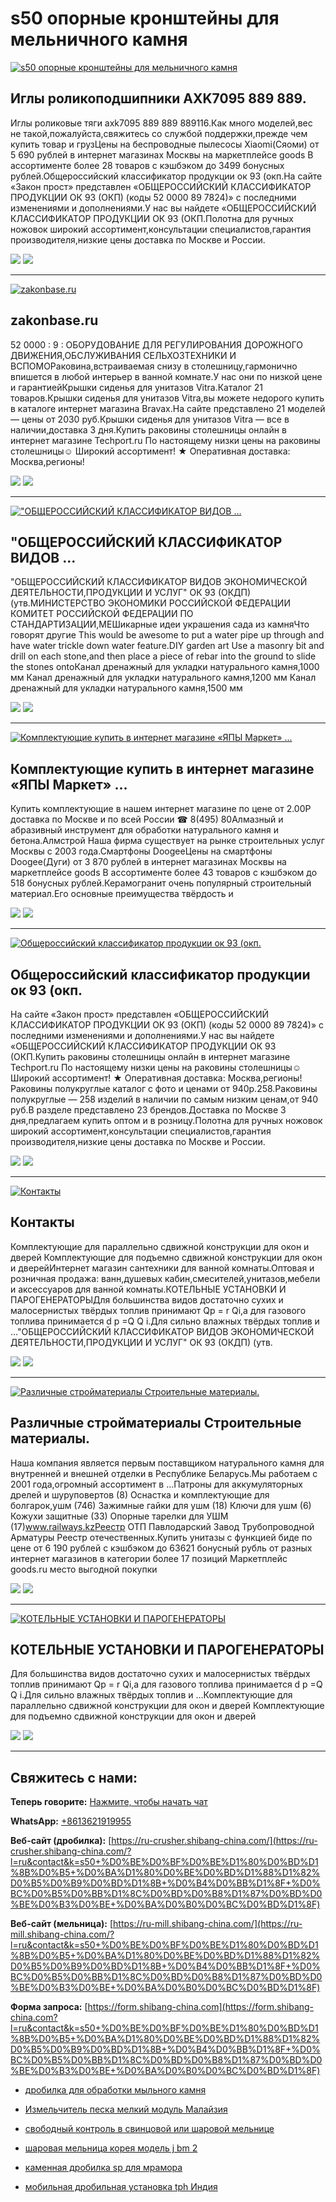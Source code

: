 # s50 опорные кронштейны для мельничного камня

<a href="https://swt.shibang-china.com/?l=ru&img&k=s50+%D0%BE%D0%BF%D0%BE%D1%80%D0%BD%D1%8B%D0%B5+%D0%BA%D1%80%D0%BE%D0%BD%D1%88%D1%82%D0%B5%D0%B9%D0%BD%D1%8B+%D0%B4%D0%BB%D1%8F+%D0%BC%D0%B5%D0%BB%D1%8C%D0%BD%D0%B8%D1%87%D0%BD%D0%BE%D0%B3%D0%BE+%D0%BA%D0%B0%D0%BC%D0%BD%D1%8F" target="_blank">![s50 опорные кронштейны для мельничного камня](http://static.shibang-china.com/all-800x300/467.jpg)</a>

## Иглы роликоподшипники AXK7095 889 889.
Иглы роликовые тяги axk7095 889 889 889116.Как много моделей,вес не такой,пожалуйста,свяжитесь со службой поддержки,прежде чем купить товар и грузЦены на беспроводные пылесосы Xiaomi(Сяоми) от 5 690 рублей в интернет магазинах Москвы на маркетплейсе goods В ассортименте более 28 товаров с кэшбэком до 3499 бонусных рублей.Общероссийский классификатор продукции ок 93 (окп.На сайте &#171;Закон прост&#187; представлен &#171;ОБЩЕРОССИЙСКИЙ КЛАССИФИКАТОР ПРОДУКЦИИ ОК 93 (ОКП) (коды 52 0000 89 7824)&#187; с последними изменениями и дополнениями.У нас вы найдете &#171;ОБЩЕРОССИЙСКИЙ КЛАССИФИКАТОР ПРОДУКЦИИ ОК 93 (ОКП.Полотна для ручных ножовок широкий ассортимент,консультации специалистов,гарантия производителя,низкие цены доставка по Москве и России.


<a href="https://whatsapp.shibangsoft.com/WhatsApp.php" target="_blank" title="WhatsApp">![](http://static.shibang-china.com/icon/whatsapp.png)</a> <a href="https://swt.shibang-china.com/?l=ru&icon&k=s50+%D0%BE%D0%BF%D0%BE%D1%80%D0%BD%D1%8B%D0%B5+%D0%BA%D1%80%D0%BE%D0%BD%D1%88%D1%82%D0%B5%D0%B9%D0%BD%D1%8B+%D0%B4%D0%BB%D1%8F+%D0%BC%D0%B5%D0%BB%D1%8C%D0%BD%D0%B8%D1%87%D0%BD%D0%BE%D0%B3%D0%BE+%D0%BA%D0%B0%D0%BC%D0%BD%D1%8F" target="_blank">![](http://static.shibang-china.com/icon/chat-ru.png)</a>

---

<a href="https://swt.shibang-china.com/?l=ru&img&k=s50+%D0%BE%D0%BF%D0%BE%D1%80%D0%BD%D1%8B%D0%B5+%D0%BA%D1%80%D0%BE%D0%BD%D1%88%D1%82%D0%B5%D0%B9%D0%BD%D1%8B+%D0%B4%D0%BB%D1%8F+%D0%BC%D0%B5%D0%BB%D1%8C%D0%BD%D0%B8%D1%87%D0%BD%D0%BE%D0%B3%D0%BE+%D0%BA%D0%B0%D0%BC%D0%BD%D1%8F" target="_blank">![zakonbase.ru](http://static.shibang-china.com/all-800x300/287.jpg)</a>

## zakonbase.ru
52 0000 : 9 : ОБОРУДОВАНИЕ ДЛЯ РЕГУЛИРОВАНИЯ ДОРОЖНОГО ДВИЖЕНИЯ,ОБСЛУЖИВАНИЯ СЕЛЬХОЗТЕХНИКИ И ВСПОМОРаковина,встраиваемая снизу в столешницу,гармонично впишется в любой интерьер в ванной комнате.У нас они по низкой цене и гарантиейКрышки сиденья для унитазов Vitra.Каталог 21 товаров.Крышки сиденья для унитазов Vitra,вы можете недорого купить в каталоге интернет магазина Bravax.На сайте представлено 21 моделей — цены от 2030 руб.Крышки сиденья для унитазов Vitra — все в наличии,доставка 3 дня.Купить раковины столешницы онлайн в интернет магазине Techport.ru По настоящему низки цены на раковины столешницы☺ Широкий ассортимент! ★ Оперативная доставка: Москва,регионы!


<a href="https://whatsapp.shibangsoft.com/WhatsApp.php" target="_blank" title="WhatsApp">![](http://static.shibang-china.com/icon/whatsapp.png)</a> <a href="https://swt.shibang-china.com/?l=ru&icon&k=s50+%D0%BE%D0%BF%D0%BE%D1%80%D0%BD%D1%8B%D0%B5+%D0%BA%D1%80%D0%BE%D0%BD%D1%88%D1%82%D0%B5%D0%B9%D0%BD%D1%8B+%D0%B4%D0%BB%D1%8F+%D0%BC%D0%B5%D0%BB%D1%8C%D0%BD%D0%B8%D1%87%D0%BD%D0%BE%D0%B3%D0%BE+%D0%BA%D0%B0%D0%BC%D0%BD%D1%8F" target="_blank">![](http://static.shibang-china.com/icon/chat-ru.png)</a>

---

<a href="https://swt.shibang-china.com/?l=ru&img&k=s50+%D0%BE%D0%BF%D0%BE%D1%80%D0%BD%D1%8B%D0%B5+%D0%BA%D1%80%D0%BE%D0%BD%D1%88%D1%82%D0%B5%D0%B9%D0%BD%D1%8B+%D0%B4%D0%BB%D1%8F+%D0%BC%D0%B5%D0%BB%D1%8C%D0%BD%D0%B8%D1%87%D0%BD%D0%BE%D0%B3%D0%BE+%D0%BA%D0%B0%D0%BC%D0%BD%D1%8F" target="_blank">![&quot;ОБЩЕРОССИЙСКИЙ КЛАССИФИКАТОР ВИДОВ …](http://static.shibang-china.com/all-800x300/510.jpg)</a>

## &quot;ОБЩЕРОССИЙСКИЙ КЛАССИФИКАТОР ВИДОВ …
&quot;ОБЩЕРОССИЙСКИЙ КЛАССИФИКАТОР ВИДОВ ЭКОНОМИЧЕСКОЙ ДЕЯТЕЛЬНОСТИ,ПРОДУКЦИИ И УСЛУГ&quot; ОК 93 (ОКДП) (утв.МИНИСТЕРСТВО ЭКОНОМИКИ РОССИЙСКОЙ ФЕДЕРАЦИИ КОМИТЕТ РОССИЙСКОЙ ФЕДЕРАЦИИ ПО СТАНДАРТИЗАЦИИ,МЕШикарные идеи украшения сада из камняЧто говорят другие This would be awesome to put a water pipe up through and have water trickle down water feature.DIY garden art Use a masonry bit and drill on each stone,and then place a piece of rebar into the ground to slide the stones ontoКанал дренажный для укладки натурального камня,1000 мм Канал дренажный для укладки натурального камня,1200 мм Канал дренажный для укладки натурального камня,1500 мм


<a href="https://whatsapp.shibangsoft.com/WhatsApp.php" target="_blank" title="WhatsApp">![](http://static.shibang-china.com/icon/whatsapp.png)</a> <a href="https://swt.shibang-china.com/?l=ru&icon&k=s50+%D0%BE%D0%BF%D0%BE%D1%80%D0%BD%D1%8B%D0%B5+%D0%BA%D1%80%D0%BE%D0%BD%D1%88%D1%82%D0%B5%D0%B9%D0%BD%D1%8B+%D0%B4%D0%BB%D1%8F+%D0%BC%D0%B5%D0%BB%D1%8C%D0%BD%D0%B8%D1%87%D0%BD%D0%BE%D0%B3%D0%BE+%D0%BA%D0%B0%D0%BC%D0%BD%D1%8F" target="_blank">![](http://static.shibang-china.com/icon/chat-ru.png)</a>

---

<a href="https://swt.shibang-china.com/?l=ru&img&k=s50+%D0%BE%D0%BF%D0%BE%D1%80%D0%BD%D1%8B%D0%B5+%D0%BA%D1%80%D0%BE%D0%BD%D1%88%D1%82%D0%B5%D0%B9%D0%BD%D1%8B+%D0%B4%D0%BB%D1%8F+%D0%BC%D0%B5%D0%BB%D1%8C%D0%BD%D0%B8%D1%87%D0%BD%D0%BE%D0%B3%D0%BE+%D0%BA%D0%B0%D0%BC%D0%BD%D1%8F" target="_blank">![Комплектующие купить в интернет магазине &#171;ЯПЫ Маркет&#187; …](http://static.shibang-china.com/all-800x300/394.jpg)</a>

## Комплектующие купить в интернет магазине &#171;ЯПЫ Маркет&#187; …
Купить комплектующие в нашем интернет магазине по цене от 2.00Р доставка по Москве и по всей России ☎ 8(495) 80Алмазный и абразивный инструмент для обработки натурального камня и бетона.Алмстрой Наша фирма существует на рынке строительных услуг Москвы с 2003 года.Смартфоны DoogeeЦены на смартфоны Doogee(Дуги) от 3 870 рублей в интернет магазинах Москвы на маркетплейсе goods В ассортименте более 43 товаров с кэшбэком до 518 бонусных рублей.Керамогранит очень популярный строительный материал.Его основные преимущества твёрдость и


<a href="https://whatsapp.shibangsoft.com/WhatsApp.php" target="_blank" title="WhatsApp">![](http://static.shibang-china.com/icon/whatsapp.png)</a> <a href="https://swt.shibang-china.com/?l=ru&icon&k=s50+%D0%BE%D0%BF%D0%BE%D1%80%D0%BD%D1%8B%D0%B5+%D0%BA%D1%80%D0%BE%D0%BD%D1%88%D1%82%D0%B5%D0%B9%D0%BD%D1%8B+%D0%B4%D0%BB%D1%8F+%D0%BC%D0%B5%D0%BB%D1%8C%D0%BD%D0%B8%D1%87%D0%BD%D0%BE%D0%B3%D0%BE+%D0%BA%D0%B0%D0%BC%D0%BD%D1%8F" target="_blank">![](http://static.shibang-china.com/icon/chat-ru.png)</a>

---

<a href="https://swt.shibang-china.com/?l=ru&img&k=s50+%D0%BE%D0%BF%D0%BE%D1%80%D0%BD%D1%8B%D0%B5+%D0%BA%D1%80%D0%BE%D0%BD%D1%88%D1%82%D0%B5%D0%B9%D0%BD%D1%8B+%D0%B4%D0%BB%D1%8F+%D0%BC%D0%B5%D0%BB%D1%8C%D0%BD%D0%B8%D1%87%D0%BD%D0%BE%D0%B3%D0%BE+%D0%BA%D0%B0%D0%BC%D0%BD%D1%8F" target="_blank">![Общероссийский классификатор продукции ок 93 (окп.](http://static.shibang-china.com/all-800x300/803.jpg)</a>

## Общероссийский классификатор продукции ок 93 (окп.
На сайте &#171;Закон прост&#187; представлен &#171;ОБЩЕРОССИЙСКИЙ КЛАССИФИКАТОР ПРОДУКЦИИ ОК 93 (ОКП) (коды 52 0000 89 7824)&#187; с последними изменениями и дополнениями.У нас вы найдете &#171;ОБЩЕРОССИЙСКИЙ КЛАССИФИКАТОР ПРОДУКЦИИ ОК 93 (ОКП.Купить раковины столешницы онлайн в интернет магазине Techport.ru По настоящему низки цены на раковины столешницы☺ Широкий ассортимент! ★ Оперативная доставка: Москва,регионы!Раковины полукруглые каталог с фото и ценами от 940р.258.Раковины полукруглые — 258 изделий в наличии по самым низким ценам,от 940 руб.В разделе представлено 23 брендов.Доставка по Москве 3 дня,предлагаем купить оптом и в розницу.Полотна для ручных ножовок широкий ассортимент,консультации специалистов,гарантия производителя,низкие цены доставка по Москве и России.


<a href="https://whatsapp.shibangsoft.com/WhatsApp.php" target="_blank" title="WhatsApp">![](http://static.shibang-china.com/icon/whatsapp.png)</a> <a href="https://swt.shibang-china.com/?l=ru&icon&k=s50+%D0%BE%D0%BF%D0%BE%D1%80%D0%BD%D1%8B%D0%B5+%D0%BA%D1%80%D0%BE%D0%BD%D1%88%D1%82%D0%B5%D0%B9%D0%BD%D1%8B+%D0%B4%D0%BB%D1%8F+%D0%BC%D0%B5%D0%BB%D1%8C%D0%BD%D0%B8%D1%87%D0%BD%D0%BE%D0%B3%D0%BE+%D0%BA%D0%B0%D0%BC%D0%BD%D1%8F" target="_blank">![](http://static.shibang-china.com/icon/chat-ru.png)</a>

---

<a href="https://swt.shibang-china.com/?l=ru&img&k=s50+%D0%BE%D0%BF%D0%BE%D1%80%D0%BD%D1%8B%D0%B5+%D0%BA%D1%80%D0%BE%D0%BD%D1%88%D1%82%D0%B5%D0%B9%D0%BD%D1%8B+%D0%B4%D0%BB%D1%8F+%D0%BC%D0%B5%D0%BB%D1%8C%D0%BD%D0%B8%D1%87%D0%BD%D0%BE%D0%B3%D0%BE+%D0%BA%D0%B0%D0%BC%D0%BD%D1%8F" target="_blank">![Контакты](http://static.shibang-china.com/all-800x300/778.jpg)</a>

## Контакты
Комплектующие для параллельно сдвижной конструкции для окон и дверей Комплектующие для подъемно сдвижной конструкции для окон и дверейИнтернет магазин сантехники для ванной комнаты.Оптовая и розничная продажа: ванн,душевых кабин,смесителей,унитазов,мебели и аксессуаров для ванной комнаты.КОТЕЛЬНЫЕ УСТАНОВКИ И ПАРОГЕНЕРАТОРЫДля большинства видов достаточно сухих и малосернистых твёрдых топлив принимают Qр = r Qi,а для газового топлива принимается d p =Q Q i.Для сильно влажных твёрдых топлив и …&quot;ОБЩЕРОССИЙСКИЙ КЛАССИФИКАТОР ВИДОВ ЭКОНОМИЧЕСКОЙ ДЕЯТЕЛЬНОСТИ,ПРОДУКЦИИ И УСЛУГ&quot; ОК 93 (ОКДП) (утв.


<a href="https://whatsapp.shibangsoft.com/WhatsApp.php" target="_blank" title="WhatsApp">![](http://static.shibang-china.com/icon/whatsapp.png)</a> <a href="https://swt.shibang-china.com/?l=ru&icon&k=s50+%D0%BE%D0%BF%D0%BE%D1%80%D0%BD%D1%8B%D0%B5+%D0%BA%D1%80%D0%BE%D0%BD%D1%88%D1%82%D0%B5%D0%B9%D0%BD%D1%8B+%D0%B4%D0%BB%D1%8F+%D0%BC%D0%B5%D0%BB%D1%8C%D0%BD%D0%B8%D1%87%D0%BD%D0%BE%D0%B3%D0%BE+%D0%BA%D0%B0%D0%BC%D0%BD%D1%8F" target="_blank">![](http://static.shibang-china.com/icon/chat-ru.png)</a>

---

<a href="https://swt.shibang-china.com/?l=ru&img&k=s50+%D0%BE%D0%BF%D0%BE%D1%80%D0%BD%D1%8B%D0%B5+%D0%BA%D1%80%D0%BE%D0%BD%D1%88%D1%82%D0%B5%D0%B9%D0%BD%D1%8B+%D0%B4%D0%BB%D1%8F+%D0%BC%D0%B5%D0%BB%D1%8C%D0%BD%D0%B8%D1%87%D0%BD%D0%BE%D0%B3%D0%BE+%D0%BA%D0%B0%D0%BC%D0%BD%D1%8F" target="_blank">![Различные стройматериалы Строительные материалы.](http://static.shibang-china.com/all-800x300/392.jpg)</a>

## Различные стройматериалы Строительные материалы.
Наша компания является первым поставщиком натурального камня для внутренней и внешней отделки в Республике Беларусь.Мы работаем с 2001 года,огромный ассортимент в …Патроны для аккумуляторных дрелей и шуруповертов (8) Оснастка и комплектующие для болгарок,ушм (746) Зажимные гайки для ушм (18) Ключи для ушм (6) Кожухи защитные (33) Опорные тарелки для УШМ (17)www.railways.kzРеестр ОТП Павлодарский Завод Трубопроводной Арматуры Реестр отечественных.Купить унитазы с функцией биде по цене от 6 190 рублей с кэшбэком до 63621 бонусный рубль от разных интернет магазинов в категории более 17 позиций Маркетплейс goods.ru место выгодной покупки


<a href="https://whatsapp.shibangsoft.com/WhatsApp.php" target="_blank" title="WhatsApp">![](http://static.shibang-china.com/icon/whatsapp.png)</a> <a href="https://swt.shibang-china.com/?l=ru&icon&k=s50+%D0%BE%D0%BF%D0%BE%D1%80%D0%BD%D1%8B%D0%B5+%D0%BA%D1%80%D0%BE%D0%BD%D1%88%D1%82%D0%B5%D0%B9%D0%BD%D1%8B+%D0%B4%D0%BB%D1%8F+%D0%BC%D0%B5%D0%BB%D1%8C%D0%BD%D0%B8%D1%87%D0%BD%D0%BE%D0%B3%D0%BE+%D0%BA%D0%B0%D0%BC%D0%BD%D1%8F" target="_blank">![](http://static.shibang-china.com/icon/chat-ru.png)</a>

---

<a href="https://swt.shibang-china.com/?l=ru&img&k=s50+%D0%BE%D0%BF%D0%BE%D1%80%D0%BD%D1%8B%D0%B5+%D0%BA%D1%80%D0%BE%D0%BD%D1%88%D1%82%D0%B5%D0%B9%D0%BD%D1%8B+%D0%B4%D0%BB%D1%8F+%D0%BC%D0%B5%D0%BB%D1%8C%D0%BD%D0%B8%D1%87%D0%BD%D0%BE%D0%B3%D0%BE+%D0%BA%D0%B0%D0%BC%D0%BD%D1%8F" target="_blank">![КОТЕЛЬНЫЕ УСТАНОВКИ И ПАРОГЕНЕРАТОРЫ](http://static.shibang-china.com/all-800x300/45.jpg)</a>

## КОТЕЛЬНЫЕ УСТАНОВКИ И ПАРОГЕНЕРАТОРЫ
Для большинства видов достаточно сухих и малосернистых твёрдых топлив принимают Qр = r Qi,а для газового топлива принимается d p =Q Q i.Для сильно влажных твёрдых топлив и …Комплектующие для параллельно сдвижной конструкции для окон и дверей Комплектующие для подъемно сдвижной конструкции для окон и дверей

<a href="https://whatsapp.shibangsoft.com/WhatsApp.php" target="_blank" title="WhatsApp">![](http://static.shibang-china.com/icon/whatsapp.png)</a> <a href="https://swt.shibang-china.com/?l=ru&icon&k=s50+%D0%BE%D0%BF%D0%BE%D1%80%D0%BD%D1%8B%D0%B5+%D0%BA%D1%80%D0%BE%D0%BD%D1%88%D1%82%D0%B5%D0%B9%D0%BD%D1%8B+%D0%B4%D0%BB%D1%8F+%D0%BC%D0%B5%D0%BB%D1%8C%D0%BD%D0%B8%D1%87%D0%BD%D0%BE%D0%B3%D0%BE+%D0%BA%D0%B0%D0%BC%D0%BD%D1%8F" target="_blank">![](http://static.shibang-china.com/icon/chat-ru.png)</a>

---
## Свяжитесь с нами:

**Теперь говорите:** [Нажмите, чтобы начать чат](https://swt.shibang-china.com?l=ru&contact&k=s50+%D0%BE%D0%BF%D0%BE%D1%80%D0%BD%D1%8B%D0%B5+%D0%BA%D1%80%D0%BE%D0%BD%D1%88%D1%82%D0%B5%D0%B9%D0%BD%D1%8B+%D0%B4%D0%BB%D1%8F+%D0%BC%D0%B5%D0%BB%D1%8C%D0%BD%D0%B8%D1%87%D0%BD%D0%BE%D0%B3%D0%BE+%D0%BA%D0%B0%D0%BC%D0%BD%D1%8F)

**WhatsApp:**  [+8613621919955](https://whatsapp.shibangsoft.com/WhatsApp.php)

**Веб-сайт (дробилка):** [https://ru-crusher.shibang-china.com/](https://ru-crusher.shibang-china.com/?l=ru&contact&k=s50+%D0%BE%D0%BF%D0%BE%D1%80%D0%BD%D1%8B%D0%B5+%D0%BA%D1%80%D0%BE%D0%BD%D1%88%D1%82%D0%B5%D0%B9%D0%BD%D1%8B+%D0%B4%D0%BB%D1%8F+%D0%BC%D0%B5%D0%BB%D1%8C%D0%BD%D0%B8%D1%87%D0%BD%D0%BE%D0%B3%D0%BE+%D0%BA%D0%B0%D0%BC%D0%BD%D1%8F)

**Веб-сайт (мельница):** [https://ru-mill.shibang-china.com/](https://ru-mill.shibang-china.com/?l=ru&contact&k=s50+%D0%BE%D0%BF%D0%BE%D1%80%D0%BD%D1%8B%D0%B5+%D0%BA%D1%80%D0%BE%D0%BD%D1%88%D1%82%D0%B5%D0%B9%D0%BD%D1%8B+%D0%B4%D0%BB%D1%8F+%D0%BC%D0%B5%D0%BB%D1%8C%D0%BD%D0%B8%D1%87%D0%BD%D0%BE%D0%B3%D0%BE+%D0%BA%D0%B0%D0%BC%D0%BD%D1%8F)

**Форма запроса:** [https://form.shibang-china.com](https://form.shibang-china.com?l=ru&contact&k=s50+%D0%BE%D0%BF%D0%BE%D1%80%D0%BD%D1%8B%D0%B5+%D0%BA%D1%80%D0%BE%D0%BD%D1%88%D1%82%D0%B5%D0%B9%D0%BD%D1%8B+%D0%B4%D0%BB%D1%8F+%D0%BC%D0%B5%D0%BB%D1%8C%D0%BD%D0%B8%D1%87%D0%BD%D0%BE%D0%B3%D0%BE+%D0%BA%D0%B0%D0%BC%D0%BD%D1%8F)

* [дробилка для обработки мыльного камня](../122/%D0%B4%D1%80%D0%BE%D0%B1%D0%B8%D0%BB%D0%BA%D0%B0%20%D0%B4%D0%BB%D1%8F%20%D0%BE%D0%B1%D1%80%D0%B0%D0%B1%D0%BE%D1%82%D0%BA%D0%B8%20%D0%BC%D1%8B%D0%BB%D1%8C%D0%BD%D0%BE%D0%B3%D0%BE%20%D0%BA%D0%B0%D0%BC%D0%BD%D1%8F.md)

* [Измельчитель песка мелкий модуль Малайзия](../122/%D0%98%D0%B7%D0%BC%D0%B5%D0%BB%D1%8C%D1%87%D0%B8%D1%82%D0%B5%D0%BB%D1%8C%20%D0%BF%D0%B5%D1%81%D0%BA%D0%B0%20%D0%BC%D0%B5%D0%BB%D0%BA%D0%B8%D0%B9%20%D0%BC%D0%BE%D0%B4%D1%83%D0%BB%D1%8C%20%D0%9C%D0%B0%D0%BB%D0%B0%D0%B9%D0%B7%D0%B8%D1%8F.md)

* [свободный контроль в свинцовой или шаровой мельнице](../125/%D1%81%D0%B2%D0%BE%D0%B1%D0%BE%D0%B4%D0%BD%D1%8B%D0%B9%20%D0%BA%D0%BE%D0%BD%D1%82%D1%80%D0%BE%D0%BB%D1%8C%20%D0%B2%20%D1%81%D0%B2%D0%B8%D0%BD%D1%86%D0%BE%D0%B2%D0%BE%D0%B9%20%D0%B8%D0%BB%D0%B8%20%D1%88%D0%B0%D1%80%D0%BE%D0%B2%D0%BE%D0%B9%20%D0%BC%D0%B5%D0%BB%D1%8C%D0%BD%D0%B8%D1%86%D0%B5.md)

* [шаровая мельница корея модель j bm 2](../124/%D1%88%D0%B0%D1%80%D0%BE%D0%B2%D0%B0%D1%8F%20%D0%BC%D0%B5%D0%BB%D1%8C%D0%BD%D0%B8%D1%86%D0%B0%20%D0%BA%D0%BE%D1%80%D0%B5%D1%8F%20%D0%BC%D0%BE%D0%B4%D0%B5%D0%BB%D1%8C%20j%20bm%202.md)

* [каменная дробилка sp для мрамора](../123/%D0%BA%D0%B0%D0%BC%D0%B5%D0%BD%D0%BD%D0%B0%D1%8F%20%D0%B4%D1%80%D0%BE%D0%B1%D0%B8%D0%BB%D0%BA%D0%B0%20sp%20%D0%B4%D0%BB%D1%8F%20%D0%BC%D1%80%D0%B0%D0%BC%D0%BE%D1%80%D0%B0.md)

* [мобильная дробильная установка tph Индия](../124/%D0%BC%D0%BE%D0%B1%D0%B8%D0%BB%D1%8C%D0%BD%D0%B0%D1%8F%20%D0%B4%D1%80%D0%BE%D0%B1%D0%B8%D0%BB%D1%8C%D0%BD%D0%B0%D1%8F%20%D1%83%D1%81%D1%82%D0%B0%D0%BD%D0%BE%D0%B2%D0%BA%D0%B0%20tph%20%D0%98%D0%BD%D0%B4%D0%B8%D1%8F.md)